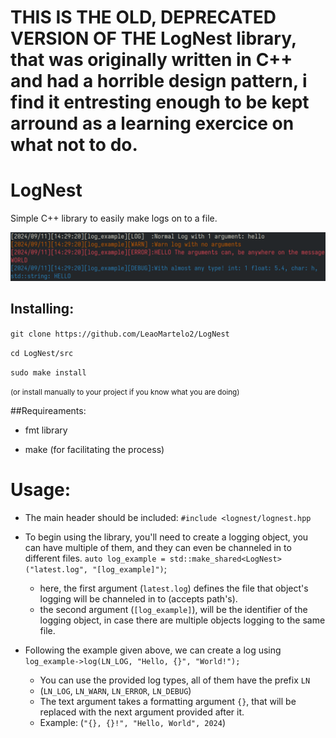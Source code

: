 # THIS IS THE OLD, DEPRECATED VERSION OF THE LogNest library, that was originally written in C++ and had a horrible design pattern, i find it entresting enough to be kept arround as a learning exercice on what not to do.


# LogNest



Simple C++ library to easily make logs on to a file.

![image](example.png)

## Installing:

`git clone https://github.com/LeaoMartelo2/LogNest`

`cd LogNest/src`

`sudo make install` 

<small>(or install manually to your project if you know what you are doing)</small>

##Requireaments:

- fmt library

- make (for facilitating the process)


# Usage:
- The main header should be included: 
`#include <lognest/lognest.hpp`

- To begin using the library, you'll need to create a logging object, you can have multiple of them, and they can even be channeled in to different files.
`auto log_example = std::make_shared<LogNest>("latest.log", "[log_example]")`;
	- here, the first argument (`latest.log`) defines the file that object's logging will be channeled in to (accepts path's).
	- the second argument (`[log_example]`), will be the identifier of the logging object, in case there are multiple objects logging to the same file.
	
- Following the example given above, we can create a log using
`log_example->log(LN_LOG, "Hello, {}", "World!");`
	- You can use the provided log types, all of them have the prefix `LN`
	- (`LN_LOG`, `LN_WARN`, `LN_ERROR`, `LN_DEBUG`)
	- The text argument takes a formatting argument `{}`, that will be replaced with the next argument provided after it.
	- Example: (`"{}, {}!", "Hello, World", 2024`)
